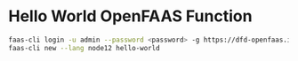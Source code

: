 # Hello World OpenFAAS Function
```bash
faas-cli login -u admin --password <password> -g https://dfd-openfaas.iits.tech
faas-cli new --lang node12 hello-world
````